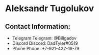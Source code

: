 # Aleksandr Tugolukov

## Contact Information:
- Telegram Telegram: @Billgadov
- Discord Discord: DadTyler#0519
- Phone Phone: +7-921-422-19-79